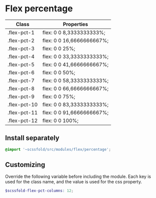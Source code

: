 # Flex percentage

| Class        | Properties                                                   |
| ------------ | ------------------------------------------------------------ |
| .flex-pct-1  | flex: 0 0 8,3333333333%;                                     |
| .flex-pct-2  | flex: 0 0 16,6666666667%;                                    |
| .flex-pct-3  | flex: 0 0 25%;                                               |
| .flex-pct-4  | flex: 0 0 33,3333333333%;                                    |
| .flex-pct-5  | flex: 0 0 41,6666666667%;                                    |
| .flex-pct-6  | flex: 0 0 50%;                                               |
| .flex-pct-7  | flex: 0 0 58,3333333333%;                                    |
| .flex-pct-8  | flex: 0 0 66,6666666667%;                                    |
| .flex-pct-9  | flex: 0 0 75%;                                               |
| .flex-pct-10 | flex: 0 0 83,3333333333%;                                    |
| .flex-pct-11 | flex: 0 0 91,6666666667%;                                    |
| .flex-pct-12 | flex: 0 0 100%;                                              |

## Install separately

```scss
@import '~scssfold/src/modules/flex/percentage';
```

## Customizing

Override the following variable before including the module. Each key is used for the class name, and the value is used for the css property.

```scss
$scssfold-flex-pct-columns: 12;
```
